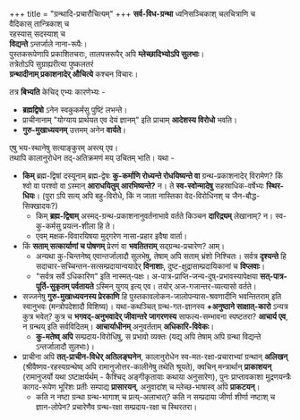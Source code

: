 +++
title = "ग्रन्थादि-प्रचारौचित्यम्"
+++
**सर्व-विध-ग्रन्था** ध्वनिसञ्चिकाश् चलचित्राणि च  
वैदिकास् तान्त्रिकाश् च  
रहस्यास् सदस्याश् च  
**विद्यन्ते** ऽन्तर्जाले नाना-रूपैः।  
पुस्तकरूपेणापि प्रकाशितचराः, तालपत्त्ररूपैर् अपि **म्लेच्छादिभ्योऽपि सुलभाः**।  
तत्रेतोऽपि सुग्राह्यरीत्या पुष्कलतरं  
**ग्रन्थादीनाम् प्रकाशनादेर् औचित्ये** कश्चन विचारः। 

तत्र **बिभ्यति** केचिद् एभ्यः कारणेभ्यः - 

- **ब्रह्मद्विषो** ऽनेन स्वकुकर्मसु पुष्टिं लभन्ते।
- प्राचीनानाम् "योग्याय प्रार्थयत एव देयं ज्ञानम्" इति प्राचाम् **आदेशस्य विरोधो** भवति। 
- **गुरु-मुखाध्ययनम्** उत्तमम् अनेन **वार्यते**। 

एषु भय-स्थानेषु सत्याङ्कुरम् अस्त्य् एव।  
तथापि कालानुरोधेन तद्-अतिक्रमणं मय् उचितम् भाति। यथा -

- **किम्** ब्रह्म-द्विषां दस्यूनाम् ब्रह्म-द्वेषः **कु-कर्माणि रोध्यन्ते रोधयिष्यन्ते वा** ग्रन्थ-प्रकाशनादेर् विरामेण? किं श्वो वा परश्वो वा ऽस्मान् **आराधयितुम् आरभिष्यन्ते?** न। ते **स्व-स्वोन्मादेषु** सहस्राधिक-वर्षेभ्यः **स्थिर-धियः**। (पुरा ऽपि सत्य् अपि बहु-विरोधे, किं न जाता नास्तिका वेद-विरोधिनश् च जैन-बौद्ध-सिक्खादयः?) 
  - किम् **ब्रह्म-द्विषाम्** अस्मद्-ग्रन्थ-प्रकाशनानुवर्तनाभावे वर्तते किञ्चन **दारिद्र्यम्** लेखानाम्? न। स्व-कु-कर्मसु प्रयत्न-शीला हि ते। 
  - एवम् मक्षक-विवारयिषया मुद्गरेण नासा-प्रहार इवैषा वार्ता।  
- किं **सताम् सत्कार्याणां च पोषणम्** प्रेरणं वा **भवतितराम्** सद्ग्रन्थ-प्रचारेण? आम्। 
  - अन्यथा कु-चिन्तनेष्व् एवान्तर्जालादौ सुलभेषु, तेषाम् अपि सताम् भ्रंशो निश्चितः। सर्वत्र **दृश्यन्ते** हि सदाचार-सच्चिन्तन-सत्सम्प्रदायान्वयादेर् **विनाशाः**, दुष्ट-क्षुद्रासाम्प्रदायिकानां च **विप्लवाः**।  
  - "सर्वत्र सर्वे ऽधिकारिण" इति नास्मत्-पक्षः। अ-पात्र-प्राप्ति-जन्य-दुष्-प्रभावस्यापेक्षया **सत्-पात्र-पूर्ति-सुकृतम् पर्वतायते** ऽस्मिन् युगय् इत्य् एव। तयोर् अज-गजान्तर-व्यत्यासो वर्तते।  
- सज्जनेषु **गुरु-मुखाध्ययनस्य प्रेरकाणि** हि पुस्तकावलोकन-जालोपन्यास-श्रवणादीनि भवन्तितराम् इति स्वानुभवः (मन्त्रोपदेशादौ विशिष्य)। यथा-कथञ्चित् ग्रन्थ-गत-ज्ञानस्य **+अनुष्ठाने साक्षात्-कारो** ऽन्यत्र कुत्र भवेत्? कुत्र च **भगवद्-अनुभवादेर् जीवान्तरे जागरणस्य** साफल्य-सम्भावना स्पष्टतरा? **आचार्य एव**, न ग्रन्थय् इति सर्वविदितम्। **आचार्याधीनम्** अनुवर्तताम् **अधिकारि-विवेकः**।   
  - **कु-मतेष्व् अपि** सम्प्रदाय-विरोधिषु, स प्रभावो व्यक्तः (यद्य् अपि तेषाम् अपि ग्रन्था विद्यन्ते ऽन्तर्जालादौ सुलभाः)।
- प्राचीना अपि **तत्-प्राचीन-विधेर् अतिलङ्घनेन**, कालानुरोधेन स्व-मत-रक्षा-प्रचाराभ्यां ग्रन्थान् **अलिखन्** (श्रीवैष्णव-रहस्यग्रन्थेष्व् अपि रामानुजोत्तर-कालीनेषु तथेति श्रूयते), क्वचिन् मन्त्रार्थान् **प्राकाशयन्** (रामानुजर्यो यथा ऽष्टाक्षर्यर्थम् - कैश्चिद् अङ्गीकृतायाः कथाया अनुसारेण), पुनः प्राप्तावकाशा मुद्रणयन्त्रैः कागद-रूपेण भूरिशः प्रतीः सम्पाद्य **प्रासारयन्**, अनुवादांश् च म्लेच्छ-भाषास्व् अपि **प्राकटयन्**। 
  - कति न नष्टा ग्रन्था ग्रन्थ-भागाश् च प्रत्य्-अलाभात्? कति न सम्प्रदाया जीर्णा शीर्णा नष्टाश् च ज्ञान-लोपेन? प्रचारेणैव ग्रन्थ-रक्षा सम्प्रदाय-रक्षा च स्थिरतरा। 

